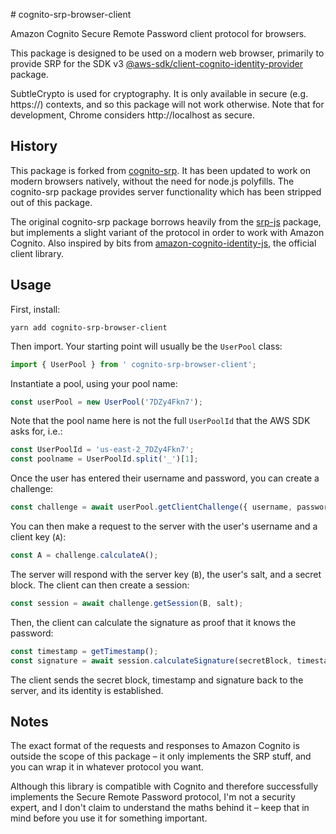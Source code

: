 # cognito-srp-browser-client

Amazon Cognito Secure Remote Password client protocol for browsers.

This package is designed to be used on a modern web browser, primarily to provide SRP for the SDK v3
[@aws-sdk/client-cognito-identity-provider](https://docs.aws.amazon.com/AWSJavaScriptSDK/v3/latest/client/cognito-identity-provider/)
package.

SubtleCrypto is used for cryptography. It is only available in secure (e.g. https://) contexts, and
so this package will not work otherwise. Note that for development, Chrome considers http://localhost
as secure.

## History

This package is forked from [cognito-srp](https://github.com/sjmeverett/cognito-srp/). It has been
updated to work on modern browsers natively, without the need for node.js polyfills. The cognito-srp
package provides server functionality which has been stripped out of this package.

The original cognito-srp package borrows heavily from the [srp-js](https://www.npmjs.com/package/srp-js) package, but implements a slight variant of the protocol in order to work with Amazon Cognito. Also
inspired by bits from [amazon-cognito-identity-js](http://www.npmjs.com/package/amazon-cognito-identity-js), the official client library.

## Usage

First, install:

```
yarn add cognito-srp-browser-client
```

Then import. Your starting point will usually be the `UserPool` class:

```js
import { UserPool } from ' cognito-srp-browser-client';
```

Instantiate a pool, using your pool name:

```js
const userPool = new UserPool('7DZy4Fkn7');
```

Note that the pool name here is not the full `UserPoolId` that the AWS SDK asks for, i.e.:

```js
const UserPoolId = 'us-east-2_7DZy4Fkn7';
const poolname = UserPoolId.split('_')[1];
```

Once the user has entered their username and password, you can create a challenge:

```js
const challenge = await userPool.getClientChallenge({ username, password });
```

You can then make a request to the server with the user's username and a client key (`A`):

```js
const A = challenge.calculateA();
```

The server will respond with the server key (`B`), the user's salt, and a secret block.
The client can then create a session:

```js
const session = await challenge.getSession(B, salt);
```

Then, the client can calculate the signature as proof that it knows the password:

```js
const timestamp = getTimestamp();
const signature = await session.calculateSignature(secretBlock, timestamp);
```

The client sends the secret block, timestamp and signature back to the server, and its
identity is established.

## Notes

The exact format of the requests and responses to Amazon Cognito is outside the scope of this
package &ndash; it only implements the SRP stuff, and you can wrap it in whatever protocol you want.

Although this library is compatible with Cognito and therefore successfully implements the Secure
Remote Password protocol, I'm not a security expert, and I don't claim to understand the maths
behind it &ndash; keep that in mind before you use it for something important.
